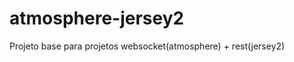 atmosphere-jersey2
==================

Projeto base para projetos websocket(atmosphere) + rest(jersey2)
